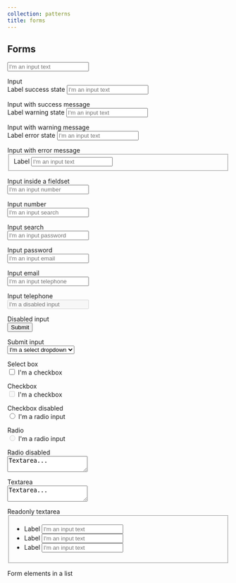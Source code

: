 ```yaml
---
collection: patterns
title: forms
---
```


<div class="row">
    <div class="twelve-col">
        <h2>Forms</h2>
    </div>
    <div class="six-col">
        <form action="/">
            <input placeholder="I'm an input text" type="text">
        </form>
    </div>
    <div class="four-col prepend-two last-col">Input</div>
</div>

<div class="row no-border">
    <div class="six-col">
        <form action="/">
            <label for="success" class="has-success">Label success state</label>
            <input placeholder="I'm an input text" type="text" id="success" class="has-success">
        </form>
    </div>
    <div class="four-col prepend-two last-col">Input with success message</div>
</div>

<div class="row no-border">
    <div class="six-col">
        <form action="/">
            <label for="warning" class="has-warning">Label warning state</label>
            <input placeholder="I'm an input text" type="text" id="warning" class="has-warning">
        </form>
    </div>
    <div class="four-col prepend-two last-col">Input with warning message</div>
</div>

<div class="row no-border">
    <div class="six-col">
        <form action="/">
            <label for="error" class="has-error">Label error state</label>
            <input placeholder="I'm an input text" type="text" id="error" class="has-error">
        </form>
    </div>
    <div class="four-col prepend-two last-col">Input with error message</div>
</div>

<div class="row no-border">
    <div class="six-col">
        <form action="/">
            <fieldset>
                <label for="input">Label</label>
                <input placeholder="I'm an input text" id="input" type="text">
            </fieldset>
        </form>
    </div>
    <div class="four-col prepend-two last-col">Input inside a fieldset</div>
</div>

<div class="row no-border">
    <div class="six-col">
        <form action="/">
            <input placeholder="I'm an input number" type="number">
        </form>
    </div>
    <div class="four-col prepend-two last-col">Input number</div>
</div>

<div class="row no-border">
    <div class="six-col">
        <form action="/">
            <input placeholder="I'm an input search" type="search">
        </form>
    </div>
    <div class="four-col prepend-two last-col">Input search</div>
</div>

<div class="row no-border">
    <div class="six-col">
        <form action="/">
            <input placeholder="I'm an input password" type="password">
        </form>
    </div>
    <div class="four-col prepend-two last-col">Input password</div>
</div>

<div class="row no-border">
    <div class="six-col">
        <form action="/">
            <input placeholder="I'm an input email" type="email">
        </form>
    </div>
    <div class="four-col prepend-two last-col">Input email</div>
</div>

<div class="row no-border">
    <div class="six-col">
        <form action="/">
            <input placeholder="I'm an input telephone" type="tel">
        </form>
    </div>
    <div class="four-col prepend-two last-col">Input telephone</div>
</div>

<div class="row no-border">
    <div class="six-col">
        <form action="/">
            <input disabled="disabled" placeholder="I'm a disabled input" type="text">
        </form>
    </div>
    <div class="four-col prepend-two last-col">Disabled input</div>
</div>

<div class="row no-border">
    <div class="six-col">
        <form action="/">
            <input type="submit">
        </form>
    </div>
    <div class="four-col prepend-two last-col">Submit input</div>
</div>

<div class="row no-border">
    <div class="six-col">
        <form action="/">
            <select name="test" id="test">
                <option value="test">I'm a select dropdown</option>
                <option value="test2">I'm a select dropdown</option>
                <option value="test3">I'm a select dropdown</option>
            </select>
        </form>
    </div>
    <div class="four-col prepend-two last-col">Select box</div>
</div>

<div class="row no-border">
    <div class="six-col">
        <form action="/">
            <input type="checkbox" name="checkbox" id="1">
            <label for="1">I'm a checkbox</label>
        </form>
    </div>
    <div class="four-col prepend-two last-col">Checkbox</div>
</div>

<div class="row no-border">
    <div class="six-col">
        <form action="/">
            <input type="checkbox" disabled="disabled" name="checkbox" id="2">
            <label for="2">I'm a checkbox</label>
        </form>
    </div>
    <div class="four-col prepend-two last-col">Checkbox disabled</div>
</div>

<div class="row no-border">
    <div class="six-col">
        <form action="/">
            <input type="radio" name="radio" id="radio">
            <label for="radio">I'm a radio input</label>
        </form>
    </div>
    <div class="four-col prepend-two last-col">Radio</div>
</div>

<div class="row no-border">
    <div class="six-col">
        <form action="/">
            <input type="radio" name="radio" id="radio2" disabled="disabled">
            <label for="radio2">I'm a radio input</label>
        </form>
    </div>
    <div class="four-col prepend-two last-col">Radio disabled</div>
</div>

<div class="row no-border">
    <div class="six-col">
        <form>
            <textarea>Textarea...</textarea>
        </form>
    </div>
    <div class="four-col prepend-two last-col">Textarea</div>
</div>

<div class="row no-border">
    <div class="six-col">
        <form>
            <textarea readonly="readonly">Textarea...</textarea>
        </form>
    </div>
    <div class="four-col prepend-two last-col">Readonly textarea</div>
</div>

<div class="row">
    <div class="six-col">
        <form action="/">
            <fieldset>
                <ul>
                    <li>
                        <label for="list-input-1">Label</label>
                        <input placeholder="I'm an input text" id="list-input-1" type="text">
                    </li>
                    <li>
                        <label for="list-input-2">Label</label>
                        <input placeholder="I'm an input text" id="list-input-2" type="text">
                    </li>
                    <li>
                        <label for="list-input-3">Label</label>
                        <input placeholder="I'm an input text" id="list-input-3" type="text">
                    </li>
                </ul>
            </fieldset>
        </form>
    </div>
    <div class="four-col prepend-two last-col">Form elements in a list</div>
</div>
